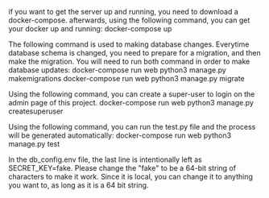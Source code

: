 
if you want to get the server up and running, you need to download a docker-compose.
afterwards, using the following command, you can get your docker up and running:
docker-compose up

The following command is used to making database changes. Everytime database schema is changed, you need to prepare for a migration, and then make the migration. You will need to run both command in order to make database updates:
docker-compose run web python3 manage.py makemigrations
docker-compose run web python3 manage.py migrate

Using the following command, you can create a super-user to login on the admin page of this project.
docker-compose run web python3 manage.py createsuperuser

Using the following command, you can run the test.py file and the process will be generated automatically:
docker-compose run web python3 manage.py test

In the db_config.env file, the last line is intentionally left as SECRET_KEY=fake. Please change the "fake" to be a 64-bit string of characters to make it work. Since it is local, you can change it to anything you want to, as long as it is a 64 bit string.



